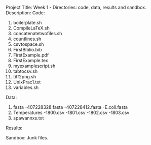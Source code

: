 Project Title: Week 1 - Directories: code, data, results and sandbox.
Description: 
Code:
1. boilerplate.sh
2. CompileLaTeX.sh
3. concatenatetwofiles.sh
4. countlines.sh
5. csvtospace.sh
6. FirstBiblio.bib
7. FirstExample.pdf
8. FirstExample.tex
9. myexamplescript.sh
10. tabtocsv.sh
11. tiff2png.sh
12. UnixPrac1.txt
13. variables.sh

Data:
1. fasta
   -407228328.fasta
   -407228412.fasta
   -E.coli.fasta
2. Temperatures
   -1800.csv
   -1801.csv
   -1802.csv
   -1803.csv
3. spawannxs.txt

Results:

Sandbox:
Junk files. 